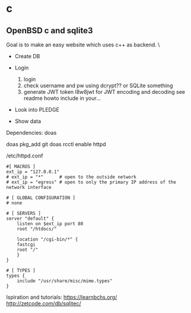 # c
## OpenBSD c and sqlite3

Goal is to make an easy website which uses c++ as backend. \
- Create DB 
- Login 
	1. login
	2. check username and pw
		using dcrypt?? or SQLite something
    3. generate JWT token 
		l8w8jwt for JWT encoding and decoding
		see readme howto include in your...
- Look into PLEDGE

- Show data

Dependencies: 
doas

doas pkg_add git
doas rcctl enable httpd

/etc/httpd.conf
```
#[ MACROS ]
ext_ip = "127.0.0.1"
# ext_ip = "*"      # open to the outside network
# ext_ip = "egress" # open to only the primary IP address of the network interface

# [ GLOBAL CONFIGURATION ]
# none

# [ SERVERS ]
server "default" {
    listen on $ext_ip port 80
    root "/htdocs/"

    location "/cgi-bin/*" {
	fastcgi
	root "/"
    }
}

# [ TYPES ]
types {
    include "/usr/share/misc/mime.types"
}
```

Ispiration and tutorials:
https://learnbchs.org/
http://zetcode.com/db/sqlitec/
